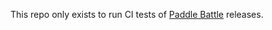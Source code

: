 This repo only exists to run CI tests of [Paddle
Battle](http://github.com/NHDaly/PaddleBattleJL) releases.

